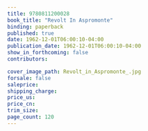 ```yaml
---
title: 9780811200028
book_title: "Revolt In Aspromonte"
binding: paperback
published: true
date: 1962-12-01T06:00:10-04:00
publication_date: 1962-12-01T06:00:10-04:00
show_in_forthcoming: false
contributors:

cover_image_path: Revolt_in_Aspromonte_.jpg
forsale: false
saleprice:
shipping_charge:
price_us:
price_cn:
trim_size:
page_count: 120
---
```


